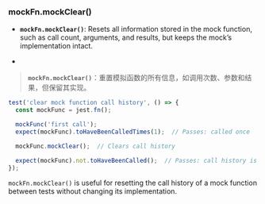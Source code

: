 ### mockFn.mockClear()

- **`mockFn.mockClear()`**: Resets all information stored in the mock function, such as call count, arguments, and results, but keeps the mock’s implementation intact.

- <audio src="C:\Users\10691\Downloads\__`mockFn.mockC.mp3"></audio>

> **`mockFn.mockClear()`**：重置模拟函数的所有信息，如调用次数、参数和结果，但保留其实现。
>
> <audio src="C:\Users\10691\Downloads\`mockFn.mockCle.mp3"></audio>

```js
test('clear mock function call history', () => {
  const mockFunc = jest.fn();

  mockFunc('first call');
  expect(mockFunc).toHaveBeenCalledTimes(1);  // Passes: called once

  mockFunc.mockClear();  // Clears call history

  expect(mockFunc).not.toHaveBeenCalled();  // Passes: call history is cleared
});
```

`mockFn.mockClear()` is useful for resetting the call history of a mock function between tests without changing its implementation.